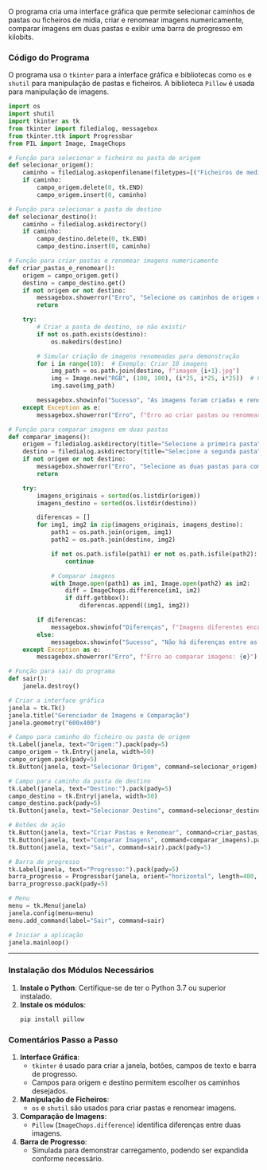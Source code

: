 O programa cria uma interface gráfica que permite selecionar caminhos de pastas ou ficheiros de mídia, criar e renomear imagens numericamente, comparar imagens em duas pastas e exibir uma barra de progresso em kilobits.  

### Código do Programa  
O programa usa o `tkinter` para a interface gráfica e bibliotecas como `os` e `shutil` para manipulação de pastas e ficheiros. A biblioteca `Pillow` é usada para manipulação de imagens.

```python
import os
import shutil
import tkinter as tk
from tkinter import filedialog, messagebox
from tkinter.ttk import Progressbar
from PIL import Image, ImageChops

# Função para selecionar o ficheiro ou pasta de origem
def selecionar_origem():
    caminho = filedialog.askopenfilename(filetypes=[("Ficheiros de media", "*.mp4 *.avi")])
    if caminho:
        campo_origem.delete(0, tk.END)
        campo_origem.insert(0, caminho)

# Função para selecionar a pasta de destino
def selecionar_destino():
    caminho = filedialog.askdirectory()
    if caminho:
        campo_destino.delete(0, tk.END)
        campo_destino.insert(0, caminho)

# Função para criar pastas e renomear imagens numericamente
def criar_pastas_e_renomear():
    origem = campo_origem.get()
    destino = campo_destino.get()
    if not origem or not destino:
        messagebox.showerror("Erro", "Selecione os caminhos de origem e destino.")
        return

    try:
        # Criar a pasta de destino, se não existir
        if not os.path.exists(destino):
            os.makedirs(destino)

        # Simular criação de imagens renomeadas para demonstração
        for i in range(10):  # Exemplo: Criar 10 imagens
            img_path = os.path.join(destino, f"imagem_{i+1}.jpg")
            img = Image.new("RGB", (100, 100), (i*25, i*25, i*25))  # Criar imagens fictícias
            img.save(img_path)

        messagebox.showinfo("Sucesso", "As imagens foram criadas e renomeadas.")
    except Exception as e:
        messagebox.showerror("Erro", f"Erro ao criar pastas ou renomear imagens: {e}")

# Função para comparar imagens em duas pastas
def comparar_imagens():
    origem = filedialog.askdirectory(title="Selecione a primeira pasta")
    destino = filedialog.askdirectory(title="Selecione a segunda pasta")
    if not origem or not destino:
        messagebox.showerror("Erro", "Selecione as duas pastas para comparação.")
        return

    try:
        imagens_originais = sorted(os.listdir(origem))
        imagens_destino = sorted(os.listdir(destino))

        diferencas = []
        for img1, img2 in zip(imagens_originais, imagens_destino):
            path1 = os.path.join(origem, img1)
            path2 = os.path.join(destino, img2)

            if not os.path.isfile(path1) or not os.path.isfile(path2):
                continue

            # Comparar imagens
            with Image.open(path1) as im1, Image.open(path2) as im2:
                diff = ImageChops.difference(im1, im2)
                if diff.getbbox():
                    diferencas.append((img1, img2))

        if diferencas:
            messagebox.showinfo("Diferenças", f"Imagens diferentes encontradas: {len(diferencas)}")
        else:
            messagebox.showinfo("Sucesso", "Não há diferenças entre as imagens.")
    except Exception as e:
        messagebox.showerror("Erro", f"Erro ao comparar imagens: {e}")

# Função para sair do programa
def sair():
    janela.destroy()

# Criar a interface gráfica
janela = tk.Tk()
janela.title("Gerenciador de Imagens e Comparação")
janela.geometry("600x400")

# Campo para caminho do ficheiro ou pasta de origem
tk.Label(janela, text="Origem:").pack(pady=5)
campo_origem = tk.Entry(janela, width=50)
campo_origem.pack(pady=5)
tk.Button(janela, text="Selecionar Origem", command=selecionar_origem).pack(pady=5)

# Campo para caminho da pasta de destino
tk.Label(janela, text="Destino:").pack(pady=5)
campo_destino = tk.Entry(janela, width=50)
campo_destino.pack(pady=5)
tk.Button(janela, text="Selecionar Destino", command=selecionar_destino).pack(pady=5)

# Botões de ação
tk.Button(janela, text="Criar Pastas e Renomear", command=criar_pastas_e_renomear).pack(pady=5)
tk.Button(janela, text="Comparar Imagens", command=comparar_imagens).pack(pady=5)
tk.Button(janela, text="Sair", command=sair).pack(pady=5)

# Barra de progresso
tk.Label(janela, text="Progresso:").pack(pady=5)
barra_progresso = Progressbar(janela, orient="horizontal", length=400, mode="determinate")
barra_progresso.pack(pady=5)

# Menu
menu = tk.Menu(janela)
janela.config(menu=menu)
menu.add_command(label="Sair", command=sair)

# Iniciar a aplicação
janela.mainloop()
```

---

### Instalação dos Módulos Necessários  
1. **Instale o Python**: Certifique-se de ter o Python 3.7 ou superior instalado.  
2. **Instale os módulos**:  
   ```bash
   pip install pillow
   ```  

### Comentários Passo a Passo  
1. **Interface Gráfica**:
   - `tkinter` é usado para criar a janela, botões, campos de texto e barra de progresso.
   - Campos para origem e destino permitem escolher os caminhos desejados.
2. **Manipulação de Ficheiros**:
   - `os` e `shutil` são usados para criar pastas e renomear imagens.
3. **Comparação de Imagens**:
   - `Pillow` (`ImageChops.difference`) identifica diferenças entre duas imagens.
4. **Barra de Progresso**:
   - Simulada para demonstrar carregamento, podendo ser expandida conforme necessário.
